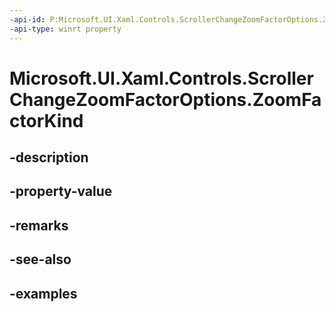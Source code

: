 ```yaml
---
-api-id: P:Microsoft.UI.Xaml.Controls.ScrollerChangeZoomFactorOptions.ZoomFactorKind
-api-type: winrt property
---
```


<!-- Property syntax.
public ScrollerViewKind ZoomFactorKind { get;  set; }
-->

# Microsoft.UI.Xaml.Controls.ScrollerChangeZoomFactorOptions.ZoomFactorKind

## -description

## -property-value

## -remarks

## -see-also

## -examples

